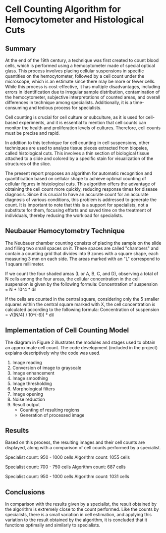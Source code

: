 # Cell Counting Algorithm for Hemocytometer and Histological Cuts

## Summary

At the end of the 19th century, a technique was first created to count blood cells, which is performed using a hemocytometer made of special optical glass. This process involves placing cellular suspensions in specific quantities on the hemocytometer, followed by a cell count under the microscope, which is an estimate since there may be more or fewer cells. While this process is cost-effective, it has multiple disadvantages, including errors in identification due to irregular sample distribution, contamination of the hemocytometer, subjective interpretations of counted areas, and overall differences in technique among specialists. Additionally, it is a time-consuming and tedious process for specialists.

Cell counting is crucial for cell culture or subculture, as it is used for cell-based experiments, and it is essential to mention that cell counts can monitor the health and proliferation levels of cultures. Therefore, cell counts must be precise and rapid.

In addition to this technique for cell counting in cell suspensions, other techniques are used to analyze tissue pieces extracted from biopsies, called histological cuts. This involves a thin section of biological tissue attached to a slide and colored by a specific stain for visualization of the structures of the slice.

The present report proposes an algorithm for automatic recognition and quantification based on cellular shape to achieve optimal counting of cellular figures in histological cuts. This algorithm offers the advantage of obtaining the cell count more quickly, reducing response times for disease diagnosis. Since it is crucial to have an accurate count for an accurate diagnosis of various conditions, this problem is addressed to generate the count. It is important to note that this is a support for specialists, not a substitute for them, focusing efforts and saved time on the treatment of individuals, thereby reducing the workload for specialists.

## Neubauer Hemocytometry Technique

The Neubauer chamber counting consists of placing the sample on the slide and filling two small spaces on it. These spaces are called "chambers" and contain a counting grid that divides into 9 zones with a square shape, each measuring 3 mm on each side. The areas marked with an "L" correspond to 1 square millimeter.

If we count the four shaded areas (L or A, B, C, and D), observing a total of N cells among the four areas, the cellular concentration in the cell suspension is given by the following formula:
Concentration of suspension = N * 10^4 * dil

If the cells are counted in the central square, considering only the 5 smaller squares within the central square marked with X, the cell concentration is calculated according to the following formula:
Concentration of suspension = √((N/4) / 10^(-6)) * dil

## Implementation of Cell Counting Model

The diagram in Figure 2 illustrates the modules and stages used to obtain an approximate cell count. The code development (included in the project) explains descriptively why the code was used.

1. Image reading
2. Conversion of image to grayscale
3. Image enhancement
4. Image smoothing
5. Image thresholding
6. Morphological filters
7. Image opening
8. Noise reduction
9. Result output
   - Counting of resulting regions
   - Generation of processed image

## Results

Based on this process, the resulting images and their cell counts are displayed, along with a comparison of cell counts performed by a specialist.

Specialist count: 950 - 1000 cells
Algorithm count: 1055 cells

Specialist count: 700 - 750 cells
Algorithm count: 687 cells

Specialist count: 950 - 1000 cells
Algorithm count: 1031 cells

## Conclusions

In comparison with the results given by a specialist, the result obtained by the algorithm is extremely close to the count performed. Like the counts by specialists, there is a small variation in cell estimation, and applying this variation to the result obtained by the algorithm, it is concluded that it functions optimally and similarly to specialists.
